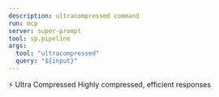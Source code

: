 ```yaml
---
description: ultracompressed command
run: mcp
server: super-prompt
tool: sp.pipeline
args:
  tool: "ultracompressed"
  query: "${input}"
---
```


⚡ Ultra Compressed Highly compressed, efficient responses
